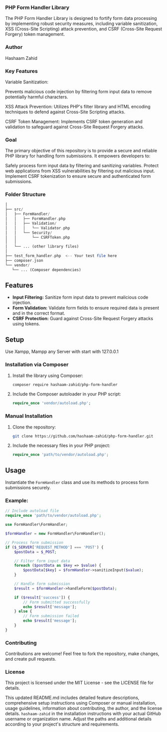 ### PHP Form Handler Library
The PHP Form Handler Library is designed to fortify form data processing by implementing robust security measures, including variable sanitization, XSS (Cross-Site Scripting) attack prevention, and CSRF (Cross-Site Request Forgery) token management.

### Author
Hashaam Zahid

### Key Features
Variable Sanitization:

Prevents malicious code injection by filtering form input data to remove potentially harmful characters.

XSS Attack Prevention:
Utilizes PHP's filter library and HTML encoding techniques to defend against Cross-Site Scripting attacks.

CSRF Token Management:
Implements CSRF token generation and validation to safeguard against Cross-Site Request Forgery attacks.

### Goal
The primary objective of this repository is to provide a secure and reliable PHP library for handling form submissions. It empowers developers to:

Safely process form input data by filtering and sanitizing variables.
Protect web applications from XSS vulnerabilities by filtering out malicious input.
Implement CSRF tokenization to ensure secure and authenticated form submissions.
### Folder Structure
 ```php
│
├── src/
│   ├── FormHandler/
│   │   ├── FormHandler.php
│   │   ├── Validation/
│   │   │   └── Validator.php
│   │   └── Security/
│   │       └── CSRFToken.php
│   │
│   └── ... (other library files)
│
├── test_form_handler.php  <-- Your test file here
├── composer.json
└── vendor/
    └── ... (Composer dependencies)
```
    
## Features

- **Input Filtering:** Sanitize form input data to prevent malicious code injection.
- **Form Validation:** Validate form fields to ensure required data is present and in the correct format.
- **CSRF Protection:** Guard against Cross-Site Request Forgery attacks using tokens.

## Setup
Use Xampp, Mampp any Server with start with 127.0.0.1

### Installation via Composer

1. Install the library using Composer:
    ```bash
    composer require hashaam-zahid/php-form-handler
    ```

2. Include the Composer autoloader in your PHP script:
    ```php
    require_once 'vendor/autoload.php';
    ```

### Manual Installation

1. Clone the repository:
    ```bash
    git clone https://github.com/hashaam-zahid/php-form-handler.git
    ```

2. Include the necessary files in your PHP project:
    ```php
    require_once 'path/to/vendor/autoload.php';
    ```

## Usage

Instantiate the `FormHandler` class and use its methods to process form submissions securely.

### Example:

```php
// Include autoload file
require_once 'path/to/vendor/autoload.php';

use FormHandler\FormHandler;

$formHandler = new FormHandler\FormHandler();

// Process form submission
if ($_SERVER['REQUEST_METHOD'] === 'POST') {
    $postData = $_POST;

    // Filter form input data
    foreach ($postData as $key => $value) {
        $postData[$key] = $formHandler->sanitizeInput($value);
    }

    // Handle form submission
    $result = $formHandler->handleForm($postData);

    if ($result['success']) {
        // Form submitted successfully
        echo $result['message'];
    } else {
        // Form submission failed
        echo $result['message'];
    }
}
```
### Contributing
Contributions are welcome! Feel free to fork the repository, make changes, and create pull requests.


### License
This project is licensed under the MIT License - see the LICENSE file for details.


This updated README.md includes detailed feature descriptions, comprehensive setup instructions using Composer or manual installation, usage guidelines, information about contributing, the author, and the license details. `hashaam-zahid` in the installation instructions with your actual GitHub username or organization name. Adjust the paths and additional details according to your project's structure and requirements.





